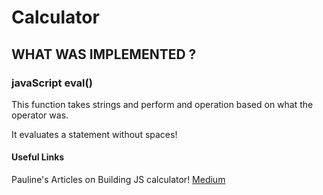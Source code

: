 # Calculator

## WHAT WAS IMPLEMENTED ?

### javaScript eval()
This function takes strings and perform and operation based on what the operator was.

It evaluates a statement without spaces!

#### Useful Links
Pauline's Articles on Building JS calculator!
    <a href="medium.com" target="_blank" noopener>Medium</a>